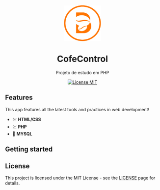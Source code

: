 <h1 align="center">
<br>
  <img src="https://github.com/Caiocof/CofeControl/blob/master/themes/coffee/assets/images/favicon.png" alt="COFECONTROL" width="120">
<br>
<br>
CofeControl
</h1>

<p align="center">Projeto de estudo em PHP</p>

<p align="center">
  <a href="https://opensource.org/licenses/MIT">
    <img src="https://img.shields.io/badge/License-MIT-blue.svg" alt="License MIT">
  </a>
</p>

## Features
[//]: # (Add the features of your project here:)
This app features all the latest tools and practices in web development!

- 💹 **HTML/CSS**
- 💹 **PHP**
- 📄 **MYSQL**

## Getting started




## License

This project is licensed under the MIT License - see the [LICENSE](https://opensource.org/licenses/MIT) page for details.
